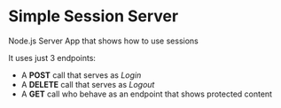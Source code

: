 # Simple Session Server

Node.js Server App that shows how to use sessions

It uses just 3 endpoints:

- A **POST** call that serves as _Login_
- A **DELETE** call that serves as _Logout_
- A **GET** call who behave as an endpoint that shows protected content
